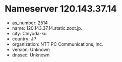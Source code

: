 # Nameserver 120.143.37.14

* as_number: 2514
* name: 120.143.37.14.static.zoot.jp.
* city: Chiyoda-ku
* country: JP
* organization: NTT PC Communications, Inc.
* version: Unknown
* dnssec: Unknown

